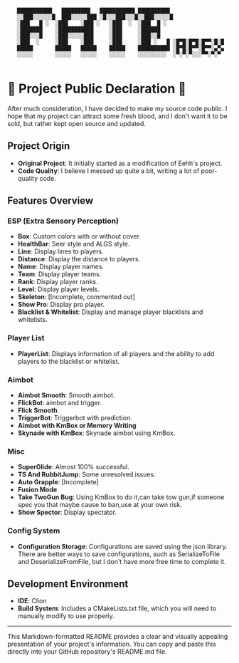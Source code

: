    <pre><code>
   ███████████   █████████   ███████████ ██████████
   ░░███░░░░░░█  ███░░░░░███ ░█░░░███░░░█░░███░░░░░█
   ░███   █ ░  ░███    ░███ ░   ░███  ░  ░███  █ ░
   ░███████    ░███████████     ░███     ░██████
   ░███░░░█    ░███░░░░░███     ░███     ░███░░█
   ░███  ░     ░███    ░███     ░███     ░███ ░   █ ░█▀█░█▀█░█▀▀░█░█
   █████       █████   █████    █████    ██████████ ░█▀█░█▀▀░█▀▀░▄▀▄
   ░░░░░       ░░░░░   ░░░░░    ░░░░░    ░░░░░░░░░  ░▀░▀░▀░░░▀▀░▀░▀
   </code></pre>


# 🌟 Project Public Declaration 🌟

After much consideration, I have decided to make my source code public. I hope that my project can attract some fresh blood, and I don't want it to be sold, but rather kept open source and updated.

## Project Origin

- **Original Project**: It initially started as a modification of Eehh's project.
- **Code Quality**: I believe I messed up quite a bit, writing a lot of poor-quality code.

## Features Overview

### **ESP (Extra Sensory Perception)**

- **Box**: Custom colors with or without cover.
- **HealthBar**: Seer style and ALGS style.
- **Line**: Display lines to players.
- **Distance**: Display the distance to players.
- **Name**: Display player names.
- **Team**: Display player teams.
- **Rank**: Display player ranks.
- **Level**: Display player levels.
- **Skeleton**: [Incomplete, commented out]
- **Show Pro**: Display pro player.
- **Blacklist & Whitelist**: Display and manage player blacklists and whitelists.

### **Player List**

- **PlayerList**: Displays information of all players and the ability to add players to the blacklist or whitelist.

### **Aimbot**

- **Aimbot Smooth**: Smooth aimbot.
- **FlickBot**: aimbot and trigger.
- **Flick Smooth**
- **TriggerBot**: Triggerbot with prediction.
- **Aimbot with KmBox or Memory Writing**
- **Skynade with KmBox**: Skynade aimbot using KmBox.

### **Misc**

- **SuperGlide**: Almost 100% successful.
- **TS And RubbitJump**: Some unresolved issues.
- **Auto Grapple**: [Incomplete]
- **Fusion Mode**
- **Take TwoGun Bug**: Using KmBox to do it,can take tow gun,if someone spec you that maybe cause to ban,use at your own risk.
- **Show Spector**: Display spectator.

### **Config System**

- **Configuration Storage**: Configurations are saved using the json library. There are better ways to save configurations, such as SerializeToFile and DeserializeFromFile, but I don't have more free time to complete it.

## Development Environment

- **IDE**: Clion
- **Build System**: Includes a CMakeLists.txt file, which you will need to manually modify to use properly.

---

This Markdown-formatted README provides a clear and visually appealing presentation of your project's information. You can copy and paste this directly into your GitHub repository's README.md file.
